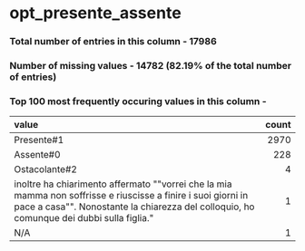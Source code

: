 
# opt_presente_assente

### Total number of entries in this column - 17986

### Number of missing values - 14782 (82.19% of the total number of entries)

### Top 100 most frequently occuring values in this column -

| value                                                                                                                                                                                                     |   count |
|:----------------------------------------------------------------------------------------------------------------------------------------------------------------------------------------------------------|--------:|
| Presente#1                                                                                                                                                                                                |    2970 |
| Assente#0                                                                                                                                                                                                 |     228 |
| Ostacolante#2                                                                                                                                                                                             |       4 |
| inoltre ha chiarimento affermato ""vorrei che la mia mamma non soffrisse e riuscisse a finire i suoi giorni in pace a casa"". Nonostante la chiarezza del colloquio, ho comunque dei dubbi sulla figlia." |       1 |
| N/A                                                                                                                                                                                                       |       1 |
